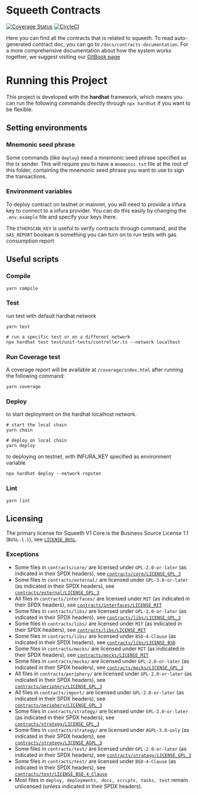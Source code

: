 # Squeeth Contracts

[![Coverage Status](https://coveralls.io/repos/github/opynfinance/squeeth-monorepo/badge.svg?t=XrsOxo)](https://coveralls.io/github/opynfinance/squeeth-monorepo) [![CircleCI](https://circleci.com/gh/opynfinance/squeeth-monorepo/tree/master.svg?style=svg&circle-token=5d9ceb617a91160d922e21209489eb3060f326a3)](https://circleci.com/gh/opynfinance/squeeth-monorepo/tree/master)

Here you can find all the contracts that is related to squeeth. To read auto-generated contract doc, you can go to `/docs/contracts-documentation`. 
For a more comprehensive documentation about how the system works together, we suggest visiting our [GitBook page](https://app.gitbook.com/invite/-LufZJ5ZhQjPzA36K4pN/5P9fhUvlTZOdOQZy68Jr)  

# Running this Project

This project is developed with the **hardhat** framework, which means you can run the following commands directly through `npx hardhat` if you want to be flexible.

## Setting environments

### Mnemonic seed phrase

Some commands (like `deploy`) need a mnemonic seed phrase specified as the tx sender. This will require you to have a `mnemonic.txt` file at the root of this folder, containing the mnemonic seed phrase you want to use to sign the transactions.

### Environment variables

To deploy contract on testnet or mainnet, you will need to provide a infura key to connect to a infura provider. You can do this easily by changing the `.env.example` file and specify your keys there.

The `ETHERSCAN_KEY` is useful to verify contracts through command, and the `GAS_REPORT` boolean is something you can turn on to run tests with gas consumption report

## Useful scripts

### Compile

```shell
yarn compile
```

### Test

run test with default hardhat network

```shell
yarn test

# run a specific test or on a different network
npx hardhat test test/unit-tests/controller.ts --network localhost

```

### Run Coverage test

A coverage report will be available at `/coverage/index.html` after running the following command:

```shell
yarn coverage
```

### Deploy

to start deployment on the hardhat localhost network.
```shell
# start the local chain
yarn chain

# deploy on local chain
yarn deploy
```

to deploying on testnet, with INFURA_KEY specified as environment variable

```shell
npx hardhat deploy --network ropsten
```

### Lint

```shell
yarn lint
```

## Licensing

The primary license for Squeeth V1 Core is the Business Source License 1.1 (`BUSL-1.1`), see [`LICENSE_BUSL`](./LICENSE_BUSL).

### Exceptions
- Some files in `contracts/core/` are licensed under `GPL-2.0-or-later` (as indicated in their SPDX headers), see [`contracts/core/LICENSE_GPL_3`](./contracts/core/LICENSE_GPL_3)
- Some files in `contracts/external/` are licensed under `GPL-3.0-or-later` (as indicated in their SPDX headers), see [`contracts/external/LICENSE_GPL_3`](./contracts/external/LICENSE_GNU)
- All files in `contracts/interfaces/` are licensed under `MIT` (as indicated in their SPDX headers), see [`contracts/interfaces/LICENSE_MIT`](./contracts/interfaces/LICENSE_MIT)
- Some files in `contracts/libs/` are licensed under `GPL-2.0-or-later` (as indicated in their SPDX headers), see [`contracts/libs/LICENSE_GPL_3`](./contracts/libraries/LICENSE_GPL_3)
- Some files in `contracts/libs/` are licensed under `MIT` (as indicated in their SPDX headers), see [`contracts/libs/LICENSE_MIT`](./contracts/libs/LICENSE_MIT)
- Some files in `contracts/libs/` are licensed under `BSD-4-Clause` (as indicated in their SPDX headers), see [`contracts/libs/LICENSE_BSD`](./contracts/libs/LICENSE_BSD)
- Some files in `contracts/mocks/` are licensed under `MIT` (as indicated in their SPDX headers), see [`contracts/mocks/LICENSE_MIT`](./contracts/mocks/LICENSE_MIT)
- Some files in `contracts/mocks/` are licensed under `GPL-2.0-or-later` (as indicated in their SPDX headers), see [`contracts/mocks/LICENSE_GPL_3`](./contracts/mocks/LICENSE_GPL_3)
- All files in `contracts/periphery/` are licensed under `GPL-2.0-or-later` (as indicated in their SPDX headers), see [`contracts/periphery/LICENSE_GPL_3`](./contracts/periphery/LICENSE_GPL_3)
- All files in `contracts/import/` are licensed under `GPL-2.0-or-later` (as indicated in their SPDX headers), see [`contracts/periphery/LICENSE_GPL_3`](./contracts/periphery/LICENSE_GPL_3)
- Some files in `contracts/strategy/` are licensed under `GPL-2.0-or-later` (as indicated in their SPDX headers), see [`contracts/strategy/LICENSE_GPL_3`](./contracts/strategy/LICENSE_GPL_3)
- Some files in `contracts/strategy/` are licensed under `AGPL-3.0-only` (as indicated in their SPDX headers), see [`contracts/strategy/LICENSE_AGPL_3`](./contracts/strategy/LICENSE_MIT)
- Some files in `contracts/test/` are licensed under `GPL-2.0-or-later` (as indicated in their SPDX headers), see [`contracts/strategy/LICENSE_GPL_3`](./contracts/strategy/LICENSE_GPL_3)
- Some files in `contracts/test/` are licensed under `BSD-4-Clause` (as indicated in their SPDX headers), see [`contracts/test/LICENSE_BSD_4_Clause`](./contracts/test/LICENSE_BSD_4_Clause)
- Most files in `deploy, deployments, docs, scripts, tasks, test` remain unlicensed (unless indicated in their SPDX headers).